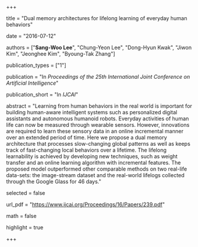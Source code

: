 +++

title = "Dual memory architectures for lifelong learning of everyday human behaviors"

date = "2016-07-12"

authors = ["**Sang-Woo Lee**", "Chung-Yeon Lee", "Dong-Hyun Kwak", "Jiwon Kim", "Jeonghee Kim", "Byoung-Tak Zhang"]

publication_types = ["1"]

publication = "In *Proceedings of the 25th International Joint Conference on Artificial Intelligence*"

publication_short = "In *IJCAI*"

abstract = "Learning from human behaviors in the real world is important for building human-aware intelligent systems such as personalized digital assistants and autonomous humanoid robots. Everyday activities of human life can now be measured through wearable sensors. However, innovations are required to learn these sensory data in an online incremental manner over an extended period of time. Here we propose a dual memory architecture that processes slow-changing global patterns as well as keeps track of fast-changing local behaviors over a lifetime. The lifelong learnability is achieved by developing new techniques, such as weight transfer and an online learning algorithm with incremental features. The proposed model outperformed other comparable methods on two real-life data-sets: the image-stream dataset and the real-world lifelogs collected through the Google Glass for 46 days."

selected = false

url_pdf = "https://www.ijcai.org/Proceedings/16/Papers/239.pdf"

math = false

highlight = true

+++
